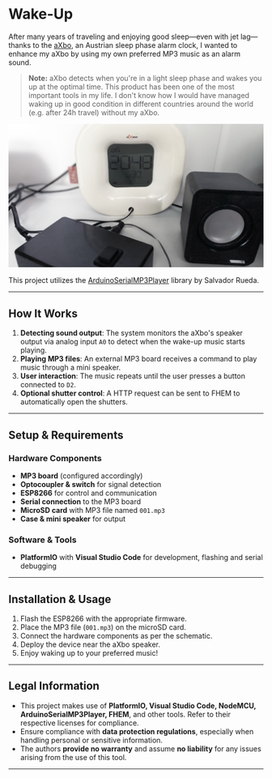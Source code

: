 # Wake-Up

After many years of traveling and enjoying good sleep—even with jet lag—thanks to the [aXbo](https://www.axbo.at/pages/home), an Austrian sleep phase alarm clock, I wanted to enhance my aXbo by using my own preferred MP3 music as an alarm sound.

> **Note:** aXbo detects when you're in a light sleep phase and wakes you up at the optimal time. This product has been one of the most important tools in my life. I don't know how I would have managed waking up in good condition in different countries around the world (e.g. after 24h travel) without my aXbo.

![Wake-Up setup](wake-up.png "Wake-Up setup")

This project utilizes the [ArduinoSerialMP3Player](https://github.com/salvadorrueda/ArduinoSerialMP3Player) library by Salvador Rueda.

---

## How It Works

1. **Detecting sound output**: The system monitors the aXbo's speaker output via analog input `A0` to detect when the wake-up music starts playing.
2. **Playing MP3 files**: An external MP3 board receives a command to play music through a mini speaker.
3. **User interaction**: The music repeats until the user presses a button connected to `D2`.
4. **Optional shutter control**: A HTTP request can be sent to FHEM to automatically open the shutters.

---

## Setup & Requirements

### Hardware Components

- **MP3 board** (configured accordingly)
- **Optocoupler & switch** for signal detection
- **ESP8266** for control and communication
- **Serial connection** to the MP3 board
- **MicroSD card** with MP3 file named `001.mp3`
- **Case & mini speaker** for output

### Software & Tools

- **PlatformIO** with **Visual Studio Code** for development, flashing and serial debugging

---

## Installation & Usage

1. Flash the ESP8266 with the appropriate firmware.
2. Place the MP3 file (`001.mp3`) on the microSD card.
3. Connect the hardware components as per the schematic.
4. Deploy the device near the aXbo speaker.
5. Enjoy waking up to your preferred music!

---

## Legal Information

- This project makes use of **PlatformIO, Visual Studio Code, NodeMCU, ArduinoSerialMP3Player, FHEM**, and other tools. Refer to their respective licenses for compliance.
- Ensure compliance with **data protection regulations**, especially when handling personal or sensitive information.
- The authors **provide no warranty** and assume **no liability** for any issues arising from the use of this tool.

---
